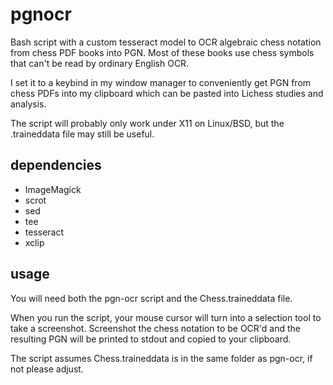 # pgnocr
Bash script with a custom tesseract model to OCR algebraic chess notation from chess PDF books into PGN.
Most of these books use chess symbols that can't be read by ordinary English OCR.

I set it to a keybind in my window manager to conveniently get PGN from chess PDFs into my clipboard which can be pasted into Lichess studies and analysis.

The script will probably only work under X11 on Linux/BSD, but the .traineddata file may still be useful.

## dependencies
* ImageMagick
* scrot
* sed
* tee
* tesseract
* xclip

## usage
You will need both the pgn-ocr script and the Chess.traineddata file.

When you run the script, your mouse cursor will turn into a selection tool to take a screenshot.
Screenshot the chess notation to be OCR'd and the resulting PGN will be printed to stdout and copied to your clipboard.

The script assumes Chess.traineddata is in the same folder as pgn-ocr, if not please adjust.
